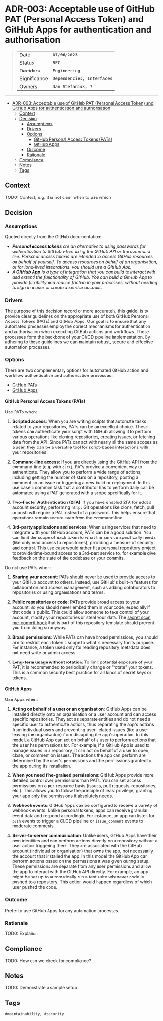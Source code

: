# ADR-003: Acceptable use of GitHub PAT (Personal Access Token) and GitHub Apps for authentication and authorisation

>|              | |
>| ------------ | --- |
>| Date         | `07/06/2023` |
>| Status       | `RFC` |
>| Deciders     | `Engineering` |
>| Significance | `Dependencies, Interfaces` |
>| Owners       | `Dan Stefaniuk, ?` |

---

- [ADR-003: Acceptable use of GitHub PAT (Personal Access Token) and GitHub Apps for authentication and authorisation](#adr-003-acceptable-use-of-github-pat-personal-access-token-and-github-apps-for-authentication-and-authorisation)
  - [Context](#context)
  - [Decision](#decision)
    - [Assumptions](#assumptions)
    - [Drivers](#drivers)
    - [Options](#options)
      - [GitHub Personal Access Tokens (PATs)](#github-personal-access-tokens-pats)
      - [GitHub Apps](#github-apps)
    - [Outcome](#outcome)
    - [Rationale](#rationale)
  - [Compliance](#compliance)
  - [Notes](#notes)
  - [Tags](#tags)

## Context

TODO: Context, e.g. it is not clear when to use which

## Decision

### Assumptions

Quoted directly from the GitHub documentation:

- _**Personal access tokens** are an alternative to using passwords for authentication to GitHub when using the GitHub API or the command line. Personal access tokens are intended to access GitHub resources on behalf of yourself. To access resources on behalf of an organisation, or for long-lived integrations, you should use a GitHub App._
- _A **GitHub App** is a type of integration that you can build to interact with and extend the functionality of GitHub. You can build a GitHub App to provide flexibility and reduce friction in your processes, without needing to sign in a user or create a service account._

### Drivers

The purpose of this decision record or more accurately, this guide, is to provide clear guidelines on the appropriate use of both GitHub Personal Access Tokens (PATs) and GitHub Apps. Our goal is to ensure that any automated processes employ the correct mechanisms for authentication and authorisation when executing GitHub actions and workflows. These processes form the backbone of your CI/CD pipeline implementation. By adhering to these guidelines we can maintain robust, secure and effective automation processes.

### Options

There are two complementary options for automated GitHub action and workflow authentication and authorisation processes:

- [GitHub PATs](https://docs.github.com/en/authentication/keeping-your-account-and-data-secure/managing-your-personal-access-tokens)
- [GitHub Apps](https://docs.github.com/en/apps/creating-github-apps/about-creating-github-apps/about-creating-github-apps)

#### GitHub Personal Access Tokens (PATs)

Use PATs when:

1. **Scripted access**: When you are writing scripts that automate tasks related to your repositories, PATs can be an excellent choice. These tokens can authenticate your script with GitHub allowing it to perform various operations like cloning repositories, creating issues, or fetching data from the API. Since PATs can act with nearly all the same scopes as a user, they can be a versatile tool for script-based interactions with your repositories.

2. **Command-line access**: If you are directly using the GitHub API from the command-line (e.g. with `curl`), PATs provide a convenient way to authenticate. They allow you to perform a wide range of actions, including getting the number of stars on a repository, posting a comment on an issue or triggering a new build or deployment. In this use case a common task that a contributor has to perform daily can be automated using a PAT generated with a scope specifically for it.

3. **Two-Factor Authentication (2FA)**: If you have enabled 2FA for added account security, performing `https` Git operations like clone, fetch, pull or push will require a PAT instead of a password. This helps ensure that operations remain secure even from the command-line.

4. **3rd-party applications and services**: When using services that need to integrate with your GitHub account, PATs can be a good solution. You can limit the scope of each token to what the service specifically needs (like only read access to repositories), providing a measure of security and control. This use case would rather fit a personal repository project to provide time-bound access to a 3rd-part service to, for example give feedback on the state of the codebase or your commits.

Do not use PATs when:

1. **Sharing your account**: PATs should never be used to provide access to your GitHub account to others. Instead, use GitHub's built-in features for collaboration and access management, such as adding collaborators to repositories or using organisations and teams.

2. **Public repositories or code**: PATs provide broad access to your account, so you should never embed them in your code, especially if that code is public. This could allow someone to take control of your account, modify your repositories or steal your data. The [secret scan pre-commit hook](../../scripts/githooks/secret-scan-pre-commit.sh) that is part of this repository template should prevent you from doing so anyway.

3. **Broad permissions**: While PATs can have broad permissions, you should aim to restrict each token's scope to what is necessary for its purpose. For instance, a token used only for reading repository metadata does not need write or admin access.

4. **Long-term usage without rotation**: To limit potential exposure of your PAT, it is recommended to periodically change or "rotate" your tokens. This is a common security best practice for all kinds of secret keys or tokens.

#### GitHub Apps

Use Apps when:

1. **Acting on behalf of a user or an organisation**: GitHub Apps can be installed directly onto an organisation or a user account and can access specific repositories. They act as separate entities and do not need a specific user to authenticate actions, thus separating the app's actions from individual users and preventing user-related issues (like a user leaving the organisation) from disrupting the app's operation. In this model, a GitHub App can act on behalf of a user to perform actions that the user has permissions for. For example, if a GitHub App is used to manage issues in a repository, it can act on behalf of a user to open, close, or comment on issues. The actions the app can perform are determined by the user's permissions and the permissions granted to the app during its installation.

2. **When you need fine-grained permissions**: GitHub Apps provide more detailed control over permissions than PATs. You can set access permissions on a per-resource basis (issues, pull requests, repositories, etc.). This allows you to follow the principle of least privilege, granting your app only the permissions it absolutely needs.

3. **Webhook events**: GitHub Apps can be configured to receive a variety of webhook events. Unlike personal tokens, apps can receive granular event data and respond accordingly. For instance, an app can listen for `push` events to trigger a CI/CD pipeline or `issue_comment` events to moderate comments.

4. **Server-to-server communication**: Unlike users, GitHub Apps have their own identities and can perform actions directly on a repository without a user action triggering them. They are associated with the GitHub account (individual or organisation) that owns the app, not necessarily the account that installed the app. In this model the GitHub App can perform actions based on the permissions it was given during setup. These permissions are separate from any user permissions and allow the app to interact with the GitHub API directly. For example, an app might be set up to automatically run a test suite whenever code is pushed to a repository. This action would happen regardless of which user pushed the code.

### Outcome

Prefer to use GitHub Apps for any automation processes.

### Rationale

TODO: Explain...

## Compliance

TODO: How can we check for compliance?

## Notes

TODO: Demonstrate a sample setup

## Tags

`#maintainability, #security`
